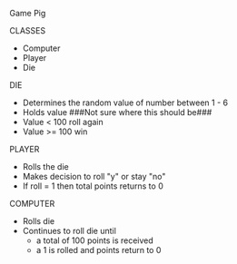 Game Pig

CLASSES
 - Computer
 - Player
 - Die

 DIE
 - Determines the random value of number between 1 - 6
 - Holds value
 ###Not sure where this should be###
 - Value < 100 roll again
 - Value >= 100 win

 PLAYER
 - Rolls the die
 - Makes decision to roll "y" or stay "no"
 - If roll = 1 then total points returns to 0

 COMPUTER
 - Rolls die
 - Continues to roll die until
    - a total of 100 points is received
    - a 1 is rolled and points return to 0

